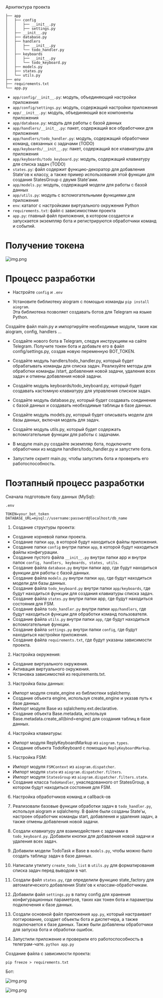 Архитектура проекта


```
├── app
│   ├── config
│   │   ├── __init__.py
│   │   ├── settings.py
│   ├── __init__.py
│   ├── database.py
│   ├── handlers
│   │   ├── __init__.py
│   │   └── todo_handler.py
│   ├── keyboards
│   │   ├── __init__.py
│   │   └── todo_keyboard.py
│   ├── models.py
│   ├── states.py
│   └── utils.py
├── env
├── requirements.txt
└── app.py
```

* `app/config/__init__.py`: модуль, объединяющий настройки приложения
* `app/config/settings.py`: модуль, содержащий настройки приложения
* `app/__init__.py`: модуль, объединяющий все компоненты приложения
* `app/database.py`: модуль для работы с базой данных
* `app/handlers/__init__.py`: пакет, содержащий все обработчики для приложения
* `app/handlers/todo_handler.py`: модуль, содержащий обработчики команд, связанных с задачами (TODO)
* `app/keyboards/__init__.py`: пакет, содержащий все клавиатуры для приложения
* `app/keyboards/todo_keyboard.py`: модуль, содержащий клавиатуру для списка задач (TODO)
* `states.py`: файл содержит функцию-декоратор для добавления State'ов к классу, а также пример использования этой функции для создания StatesGroup с двумя State'ами.
* `app/models.py`: модуль, содержащий модели для работы с базой данных
* `app/utils.py`: модуль с вспомогательными функциями для приложения
* `env`: каталог с настройками виртуального окружения Python
* `requirements.txt`: файл с зависимостями проекта
* `app.py`: главный файл приложения, в котором создается и запускается экземпляр бота и регистрируются обработчики команд и событий.




# Получение токена
![img.png](readme_images/init_token.png)

# Процесс разработки

* Настройте `config` и `.env`

* Установите библиотеку aiogram с помощью команды `pip install aiogram`. \
Эта библиотека позволяет создавать ботов для Telegram на языке Python.

Создайте файл main.py и импортируйте необходимые модули, такие как aiogram, config, handlers ...

* Создайте нового бота в Telegram, следуя инструкциям на сайте Telegram. Получите токен бота и добавьте его в файл config/settings.py, создав новую переменную BOT_TOKEN.

* Создайте модуль handlers/todo_handler.py, который будет обрабатывать команды для списка задач. Реализуйте методы для обработки команды /start, добавления новой задачи, удаления всех задач и отмены добавления новой задачи.

* Создайте модуль keyboards/todo_keyboard.py, который будет создавать кастомную клавиатуру для управления списком задач.

* Создайте модуль database.py, который будет создавать соединение с базой данных и создавать необходимые таблицы в базе данных.

* Создайте модуль models.py, который будет описывать модели для базы данных, включая модель для задач.

* Создайте модуль utils.py, который будет содержать вспомогательные функции для работы с задачами.

* В модуле main.py создайте экземпляр бота, подключите обработчики из модуля handlers/todo_handler.py и запустите бота.

* Запустите скрипт main.py, чтобы запустить бота и проверить его работоспособность.


# Поэтапный процесс разработки

Сначала подготовьте базу данных (MySql):

`.env`
```dotenv
TOKEN=your_bot_token
DATABASE_URL=mysql://username:password@localhost/db_name
```

1. Создание структуры проекта:

* Создание корневой папки проекта.
* Создание папки `app`, в которой будут находиться файлы приложения.
* Создание папки `config` внутри папки `app`, в которой будут находиться файлы конфигурации.
* Создание пустого файла `__init__.py` внутри папки app и внутри папок `config, handlers, keyboards, states, utils`.
* Создание файла `database.py` внутри папки app, где будут находиться функции для работы с базой данных.
* Создание файла `models.py` внутри папки `app`, где будут находиться модели для базы данных.
* Создание файла `todo_keyboard.py` внутри папки `app/keyboards`, где будут находиться функции для создания клавиатуры списка задач.
* Создание файла `states.py` внутри папки app, где будут находиться состояния для FSM.
* Создание файла `todo_handler.py` внутри папки `app/handlers`, где будут находиться функции для обработки команд пользователя.
* Создание файла `utils.py` внутри папки `app`, где будут находиться вспомогательные функции.
* Создание файла `settings.py` внутри папки `config`, где будут находиться настройки приложения.
* Создание файла `requirements.txt`, где будут указаны зависимости проекта.

2. Настройка окружения:

* Создание виртуального окружения.
* Активация виртуального окружения.
* Установка зависимостей из requirements.txt.

3. Настройка базы данных:

* Импорт модуля create_engine из библиотеки sqlalchemy.
* Создание объекта engine, используя create_engine и указав путь к базе данных.
* Импорт модуля Base из sqlalchemy.ext.declarative.
* Создание объекта Base.metadata, используя Base.metadata.create_all(bind=engine) для создания таблиц в базе данных.

4. Настройка клавиатуры:

* Импорт модуля ReplyKeyboardMarkup из `aiogram.types`.
* Создание объекта TodoKeyboard с помощью `ReplyKeyboardMarkup`.

5. Настройка FSM:

* Импорт модуля `FSMContext` из `aiogram.dispatcher`.
* Импорт модуля `state` из `aiogram.dispatcher.filters`.
* Импорт модуля `StatesGroup` из `aiogram.dispatcher.filters.state`.
* Создание класса `TodoHandler`, унаследованного от StatesGroup, в котором будут находиться состояния для FSM.

6. Настройка обработчиков команд и callback-ов

7. Реализовали базовые функции обработки задач в `todo_handler.py`, используя aiogram и sqlalchemy. В файле были созданы State'ы, настроен обработчик команды start, добавления и удаления задач, а также отмены добавления новой задачи.

8. Создали клавиатуру для взаимодействия с задачами в `todo_keyboard.py`. Добавили кнопки для добавления новой задачи и удаления всех задач.

9. Добавили модели TodoTask и Base в `models.py`, чтобы можно было создать таблицу задач в базе данных.

10. Написали утилиту `create_todo_list` в `utils.py` для форматирования списка задач перед выводом в чат.

11. Создали файл `states.py`, где определили функцию state_factory для автоматического добавления State'ов к классам-обработчикам.

12. Добавили файл `settings.py` в папку config для хранения конфигурационных параметров, таких как токен бота и параметры подключения к базе данных.

13. Создали основной файл приложения `app.py`, который настраивает логгирование, создает объекты бота и диспетчера, а также подключается к базе данных. Также были добавлены обработчики для запуска бота и обработки ошибок.

14. Запустили приложение и проверили его работоспособность в телеграм-чате. `python app.py`





Создание файла с зависимости проекта:

```
pip freeze > requirements.txt 
```


Бот:

![img.png](readme_images/bot1.png)

![img.png](readme_images/bot2.png)